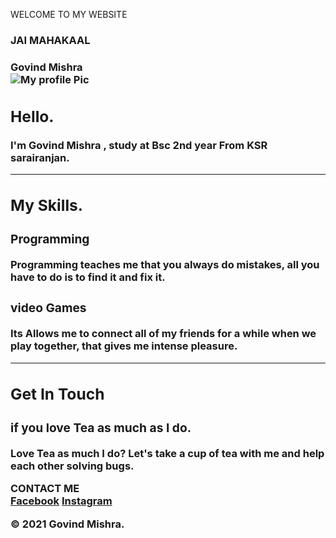 WELCOME TO MY WEBSITE 
<body>
<h3>JAI MAHAKAAL<h3>
<!DOCTYPE html>
<html lang="en" dir="ltr">

<head>
       Govind Mishra
</head>

<body>
  <div class="top">
  </div>
  <div class="middle-container">
    <div class="profile">
      <img class="circular" src="https://scontent.fpat3-1.fna.fbcdn.net/v/t1.6435-9/p600x600/146323957_2791858344362997_8537732359644226793_n.jpg?_nc_cat=103&ccb=1-5&_nc_sid=174925&_nc_ohc=iL5B4D2bfbMAX9qGSpm&_nc_ht=scontent.fpat3-1.fna&oh=19183a25589a46a516ef390c8467c500&oe=61C4670A" alt="My profile Pic">
      <h2>Hello.</h2>
      <p class="intro">  I'm Govind Mishra , study at Bsc 2nd year From KSR sarairanjan.</p>
    </div>
    <hr>
    <div class="skills">
      <h2>My Skills.</h2>
        <h3>Programming</h3>
        <p>Programming teaches me that you always do mistakes, all you have to do is to find it and fix it.</p>
      </div>
        <h3>video Games</h3>
        <p>Its Allows me to connect all of my friends for a while when we play together, that gives me intense pleasure.</p>
      </div>
    </div>
    <hr>
    <div class="contact-me">
      <h2>Get In Touch</h2>
      <h3>if you love Tea as much as I do.</h3>
      <p>Love Tea as much I do? Let's take a cup of tea with me and help each other solving bugs.</p>
      <a class="btn" "https://mishragovind0567@gmail.com">CONTACT ME</a>
    </div>
  </div>
  <div class="bottom-container">
    <a class="footer-link" href="https://www.facebook.com/govindkumar.mishra.357">Facebook</a>
    <a class="footer-link" href="https://www.instagram.com/_real awesome dreamer/">Instagram</a>
  <p class="copyright">© 2021 Govind Mishra.</p>
  </div>

</body>

</html>
